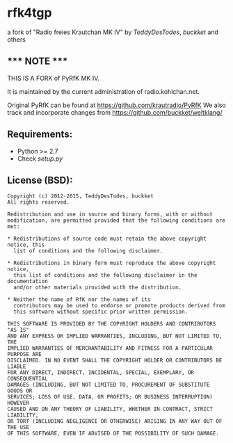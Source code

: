 rfk4tgp
=======

a fork of "Radio freies Krautchan MK IV"
by *TeddyDesTodes*, *buckket* and others

*** NOTE ***
------------

THIS IS A FORK of PyRfK MK IV.

It is maintained by the current administration of radio.kohlchan.net.

Original PyRfK can be found at https://github.com/krautradio/PyRfK
We also track and incorporate changes from https://github.com/buckket/weltklang/

Requirements:
-------------
* Python >= 2.7
* Check *setup.py*

License (BSD):
--------
```
Copyright (c) 2012-2015, TeddyDesTodes, buckket
All rights reserved.

Redistribution and use in source and binary forms, with or without
modification, are permitted provided that the following conditions are met:

* Redistributions of source code must retain the above copyright notice, this
  list of conditions and the following disclaimer.

* Redistributions in binary form must reproduce the above copyright notice,
  this list of conditions and the following disclaimer in the documentation
  and/or other materials provided with the distribution.

* Neither the name of RfK nor the names of its
  contributors may be used to endorse or promote products derived from
  this software without specific prior written permission.

THIS SOFTWARE IS PROVIDED BY THE COPYRIGHT HOLDERS AND CONTRIBUTORS "AS IS"
AND ANY EXPRESS OR IMPLIED WARRANTIES, INCLUDING, BUT NOT LIMITED TO, THE
IMPLIED WARRANTIES OF MERCHANTABILITY AND FITNESS FOR A PARTICULAR PURPOSE ARE
DISCLAIMED. IN NO EVENT SHALL THE COPYRIGHT HOLDER OR CONTRIBUTORS BE LIABLE
FOR ANY DIRECT, INDIRECT, INCIDENTAL, SPECIAL, EXEMPLARY, OR CONSEQUENTIAL
DAMAGES (INCLUDING, BUT NOT LIMITED TO, PROCUREMENT OF SUBSTITUTE GOODS OR
SERVICES; LOSS OF USE, DATA, OR PROFITS; OR BUSINESS INTERRUPTION) HOWEVER
CAUSED AND ON ANY THEORY OF LIABILITY, WHETHER IN CONTRACT, STRICT LIABILITY,
OR TORT (INCLUDING NEGLIGENCE OR OTHERWISE) ARISING IN ANY WAY OUT OF THE USE
OF THIS SOFTWARE, EVEN IF ADVISED OF THE POSSIBILITY OF SUCH DAMAGE.
```
